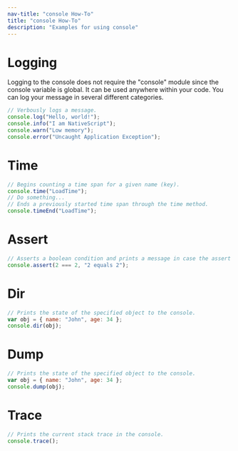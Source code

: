 ```yaml
---
nav-title: "console How-To"
title: "console How-To"
description: "Examples for using console"
---
```

# Logging
Logging to the console does not require the "console" module since the console variable is global. It can be used anywhere within your code.
You can log your message in several different categories.
``` JavaScript
// Verbously logs a message.
console.log("Hello, world!");
console.info("I am NativeScript");
console.warn("Low memory");
console.error("Uncaught Application Exception");
```
# Time
``` JavaScript
// Begins counting a time span for a given name (key).
console.time("LoadTime");
// Do something...
// Ends a previously started time span through the time method.
console.timeEnd("LoadTime");
```
# Assert
``` JavaScript
// Asserts a boolean condition and prints a message in case the assert fails.
console.assert(2 === 2, "2 equals 2");
```
# Dir
``` JavaScript
// Prints the state of the specified object to the console.
var obj = { name: "John", age: 34 };
console.dir(obj);
```
# Dump
``` JavaScript
// Prints the state of the specified object to the console.
var obj = { name: "John", age: 34 };
console.dump(obj);
```
# Trace
``` JavaScript
// Prints the current stack trace in the console.
console.trace();
```
